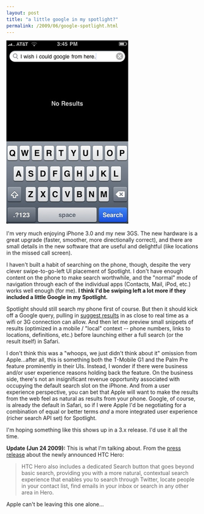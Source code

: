 ```yaml
---
layout: post
title: "a little google in my spotlight?"
permalink: /2009/06/google-spotlight.html
---
```


![iPhone search?](/assets/2009/iphone-search.jpg)

I'm very much enjoying iPhone 3.0 and my new 3GS. The new hardware is a great upgrade (faster, smoother, more directionally correct), and there are small details in the new software that are useful and delightful (like locations in the missed call screen).

I haven't built a habit of searching on the phone, though, despite the very clever swipe-to-go-left UI placement of Spotlight. I don't have enough content on the phone to make search worthwhile, and the "normal" mode of navigation through each of the individual apps (Contacts, Mail, iPod, etc.) works well enough (for me). **I think I'd be swiping left a lot more if they included a little Google in my Spotlight.**

Spotlight should still search my phone first of course. But then it should kick off a Google query, pulling in [suggest results](http://labs.google.com/suggestfaq.html) in as close to real time as a wifi or 3G connection can allow. And then let me preview small snippets of results (optimized in a mobile / "local" context -- phone numbers, links to locations, definitions, etc.) before launching either a full search (or the result itself) in Safari.

I don't think this was a "whoops, we just didn't think about it" omission from Apple...after all, this is something both the T-Mobile G1 and the Palm Pre feature prominently in their UIs. Instead, I wonder if there were business and/or user experience reasons holding back the feature. On the business side, there's not an insignificant revenue opportunity associated with occupying the default search slot on the iPhone. And from a user experience perspective, you can bet that Apple will want to make the results from the web feel as natural as results from your phone. Google, of course, is already the default in Safari, so if I were Apple I'd be negotiating for a combination of equal or better terms _and_ a more integrated user experience (richer search API set) for Spotlight.

I'm hoping something like this shows up in a 3.x release. I'd use it all the time.

**Update (Jun 24 2009):** This is what I'm talking about. From the [press release](http://www.crunchgear.com/2009/06/24/htc-introduces-sense-the-first-customized-android-installation-on-its-new-hero/) about the newly announced HTC Hero:

> HTC Hero also includes a dedicated Search button that goes beyond basic search, providing you with a more natural, contextual search experience that enables you to search through Twitter, locate people in your contact list, find emails in your inbox or search in any other area in Hero.

Apple can't be leaving this one alone...